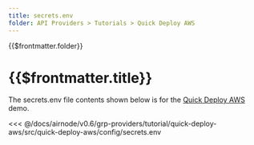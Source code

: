 ```yaml
---
title: secrets.env
folder: API Providers > Tutorials > Quick Deploy AWS
---
```


<TitleSpan>{{$frontmatter.folder}}</TitleSpan>

# {{$frontmatter.title}}

<VersionWarning/>

The secrets.env file contents shown below is for the [Quick Deploy AWS](./)
demo.

<!-- prettier-ignore -->
<<< @/docs/airnode/v0.6/grp-providers/tutorial/quick-deploy-aws/src/quick-deploy-aws/config/secrets.env
